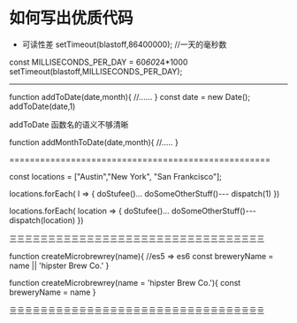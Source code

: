 # 如何写出优质代码

- 可读性差
setTimeout(blastoff,86400000); //一天的毫秒数
<!-- 有什么可以优化的地方？ -->

const MILLISECONDS_PER_DAY = 60*60*24*1000
setTimeout(blastoff,MILLISECONDS_PER_DAY);

-------------------------------------------------------------

function addToDate(date,month){
  //......
}
const date = new Date();
addToDate(date,1)

addToDate 函数名的语义不够清晰

function addMonthToDate(date,month){
  //.....
}

===================================================

const locations = ["Austin","New York", "San Frankcisco"];

locations.forEach( l => {
  doStufee()...
  doSomeOtherStuff()---
  dispatch(1)
})

locations.forEach( location => {
  doStufee()...
  doSomeOtherStuff()---
  dispatch(location)
})

三三三三三三三三三三三三三三三三三三三三三三三三三三三三三三三三三

function createMicrobrewrey(name){
  //es5 => es6
  const breweryName = name || 'hipster Brew Co.'
}

function createMicrobrewrey(name = 'hipster Brew Co.'){
  const breweryName = name
}

亖亖亖亖亖亖亖亖亖亖亖亖亖亖亖亖亖亖亖亖亖亖亖亖亖亖亖亖亖亖亖亖亖

